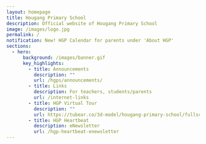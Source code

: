 ```yaml
---
layout: homepage
title: Hougang Primary School
description: Official website of Hougang Primary School
image: /images/logo.jpg
permalink: /
notification: New! HGP Calendar for parents under 'About HGP'
sections:
  - hero:
      background: /images/banner.gif
      key_highlights:
        - title: Announcements
          description: ""
          url: /hgps/announcements/
        - title: Links
          description: For teachers, students/parents
          url: /internet-links
        - title: HGP Virtual Tour
          description: ""
          url: https://tubear.co/3d-model/hougang-primary-school/fullscreen/
        - title: HGP Heartbeat
          description: eNewsletter
          url: /hgp-heartbeat-enewsletter
---
```

